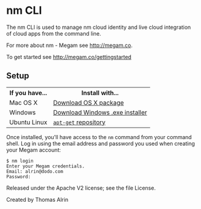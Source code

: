 nm CLI
========

The nm CLI is used to manage nm cloud identity and live cloud integration of cloud apps from the command line.

For more about nm - Megam see <http://megam.co>.

To get started see <http://megam.co/gettingstarted>

Setup
-----

<table>
  <tr>
    <th>If you have...</th>
    <th>Install with...</th>
  </tr>
  <tr>
    <td>Mac OS X</td>
    <td style="text-align: left"><a href="http://megam.co/osx/download">Download OS X package</a></td>
  </tr>
  <tr>
    <td>Windows</td>
    <td style="text-align: left"><a href="http://megam.co/windows/download">Download Windows .exe installer</a></td>
  </tr>
  <tr>
    <td>Ubuntu Linux</td>
    <td style="text-align: left"><a href="http://megam.co/linux/readme"><code>apt-get</code> repository</a></td>
  </tr>
</table>

Once installed, you'll have access to the `nm` command from your command shell.  Log in using the email address and password you used when creating your Megam account:

    $ nm login
    Enter your Megam credentials.
    Email: alrin@dodo.com
    Password:


Released under the Apache V2 license; see the file License.

Created by Thomas Alrin
